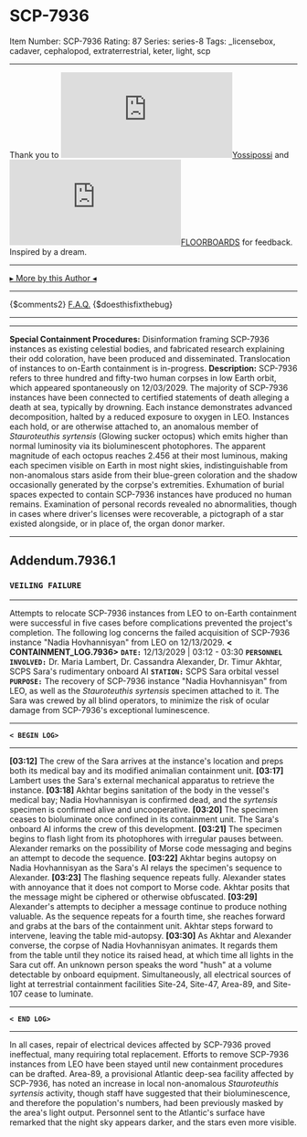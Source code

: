 # SCP-7936
Item Number: SCP-7936
Rating: 87
Series: series-8
Tags: _licensebox, cadaver, cephalopod, extraterrestrial, keter, light, scp

---

Thank you to [![Yossipossi](https://www.wikidot.com/avatar.php?userid=2199269&amp;size=small&amp;timestamp=1725332680)](http://www.wikidot.com/user:info/yossipossi)[Yossipossi](http://www.wikidot.com/user:info/yossipossi) and [![FLOORBOARDS](https://www.wikidot.com/avatar.php?userid=7912738&amp;size=small&amp;timestamp=1725332680)](http://www.wikidot.com/user:info/floorboards)[FLOORBOARDS](http://www.wikidot.com/user:info/floorboards) for feedback. Inspired by a dream.
* * *
[▸ More by this Author ◂](/nagiros)
* * *
{$comments2}
[F.A.Q.](https://scp-wiki.wikidot.com/component:info-ayers)
{$doesthisfixthebug}
* * *
* * *
**Special Containment Procedures:** Disinformation framing SCP-7936 instances as existing celestial bodies, and fabricated research explaining their odd coloration, have been produced and disseminated. Translocation of instances to on-Earth containment is in-progress.
**Description:** SCP-7936 refers to three hundred and fifty-two human corpses in low Earth orbit, which appeared spontaneously on 12/03/2029. The majority of SCP-7936 instances have been connected to certified statements of death alleging a death at sea, typically by drowning. Each instance demonstrates advanced decomposition, halted by a reduced exposure to oxygen in LEO.
Instances each hold, or are otherwise attached to, an anomalous member of _Stauroteuthis syrtensis_ (Glowing sucker octopus) which emits higher than normal luminosity via its bioluminescent photophores. The apparent magnitude of each octopus reaches 2.456 at their most luminous, making each specimen visible on Earth in most night skies, indistinguishable from non-anomalous stars aside from their blue-green coloration and the shadow occasionally generated by the corpse's extremities.
Exhumation of burial spaces expected to contain SCP-7936 instances have produced no human remains. Examination of personal records revealed no abnormalities, though in cases where driver's licenses were recoverable, a pictograph of a star existed alongside, or in place of, the organ donor marker.
  

* * *
## Addendum.7936.1
### `VEILING FAILURE`
* * *
Attempts to relocate SCP-7936 instances from LEO to on-Earth containment were successful in five cases before complications prevented the project's completion. The following log concerns the failed acquisition of SCP-7936 instance "Nadia Hovhannisyan" from LEO on 12/13/2029.
**< CONTAINMENT_LOG.7936>**
**`DATE:`** 12/13/2029 | 03:12 - 03:30
**`PERSONNEL INVOLVED:`** Dr. Maria Lambert, Dr. Cassandra Alexander, Dr. Timur Akhtar, SCPS Sara's rudimentary onboard AI
**`STATION:`** SCPS Sara orbital vessel
**`PURPOSE:`** The recovery of SCP-7936 instance "Nadia Hovhannisyan" from LEO, as well as the _Stauroteuthis syrtensis_ specimen attached to it. The Sara was crewed by all blind operators, to minimize the risk of ocular damage from SCP-7936's exceptional luminescence.
* * *
**`< BEGIN LOG>`**
* * *
**[03:12]** The crew of the Sara arrives at the instance's location and preps both its medical bay and its modified animalian containment unit.
**[03:17]** Lambert uses the Sara's external mechanical apparatus to retrieve the instance.
**[03:18]** Akhtar begins sanitation of the body in the vessel's medical bay; Nadia Hovhannisyan is confirmed dead, and the _syrtensis_ specimen is confirmed alive and uncooperative.
**[03:20]** The specimen ceases to bioluminate once confined in its containment unit. The Sara's onboard AI informs the crew of this development.
**[03:21]** The specimen begins to flash light from its photophores with irregular pauses between. Alexander remarks on the possibility of Morse code messaging and begins an attempt to decode the sequence.
**[03:22]** Akhtar begins autopsy on Nadia Hovhannisyan as the Sara's AI relays the specimen's sequence to Alexander.
**[03:23]** The flashing sequence repeats fully. Alexander states with annoyance that it does not comport to Morse code. Akhtar posits that the message might be ciphered or otherwise obfuscated.
**[03:29]** Alexander's attempts to decipher a message continue to produce nothing valuable. As the sequence repeats for a fourth time, she reaches forward and grabs at the bars of the containment unit. Akhtar steps forward to intervene, leaving the table mid-autopsy.
**[03:30]** As Akhtar and Alexander converse, the corpse of Nadia Hovhannisyan animates. It regards them from the table until they notice its raised head, at which time all lights in the Sara cut off. An unknown person speaks the word "hush" at a volume detectable by onboard equipment. Simultaneously, all electrical sources of light at terrestrial containment facilities Site-24, Site-47, Area-89, and Site-107 cease to luminate.
* * *
**`< END LOG>`**
* * *
In all cases, repair of electrical devices affected by SCP-7936 proved ineffectual, many requiring total replacement. Efforts to remove SCP-7936 instances from LEO have been stayed until new containment procedures can be drafted.
Area-89, a provisional Atlantic deep-sea facility affected by SCP-7936, has noted an increase in local non-anomalous _Stauroteuthis syrtensis_ activity, though staff have suggested that their bioluminescence, and therefore the population's numbers, had been previously masked by the area's light output. Personnel sent to the Atlantic's surface have remarked that the night sky appears darker, and the stars even more visible.
  